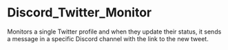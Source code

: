 # Discord_Twitter_Monitor
Monitors a single Twitter profile and when they update their status, it sends a message in a specific Discord channel with the link to the new tweet.
